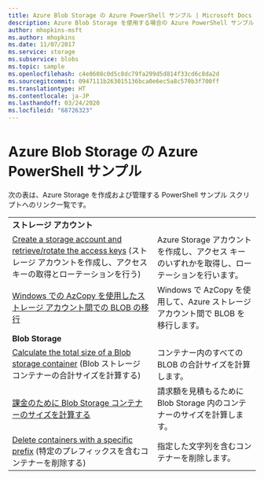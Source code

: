 ```yaml
---
title: Azure Blob Storage の Azure PowerShell サンプル | Microsoft Docs
description: Azure Blob Storage を使用する場合の Azure PowerShell サンプル
author: mhopkins-msft
ms.author: mhopkins
ms.date: 11/07/2017
ms.service: storage
ms.subservice: blobs
ms.topic: sample
ms.openlocfilehash: c4e8608c0d5c8dc79fa299d5d814f33cd6c8da2d
ms.sourcegitcommit: 0947111b263015136bca0e6ec5a8c570b3f700ff
ms.translationtype: HT
ms.contentlocale: ja-JP
ms.lasthandoff: 03/24/2020
ms.locfileid: "68726323"
---
```

# <a name="azure-powershell-samples-for-azure-blob-storage"></a>Azure Blob Storage の Azure PowerShell サンプル

次の表は、Azure Storage を作成および管理する PowerShell サンプル スクリプトへのリンク一覧です。

| | |
|---|---|
|**ストレージ アカウント**||
| [Create a storage account and retrieve/rotate the access keys](../scripts/storage-common-rotate-account-keys-powershell.md?toc=%2fpowershell%2fmodule%2ftoc.json) (ストレージ アカウントを作成し、アクセス キーの取得とローテーションを行う)| Azure Storage アカウントを作成し、アクセス キーのいずれかを取得し、ローテーションを行います。 |
| [Windows での AzCopy を使用したストレージ アカウント間での BLOB の移行](../scripts/storage-common-transfer-between-storage-accounts.md?toc=%2fpowershell%2fmodule%2ftoc.json)| Windows で AzCopy を使用して、Azure ストレージ アカウント間で BLOB を移行します。 |
|**Blob Storage**||
| [Calculate the total size of a Blob storage container](../scripts/storage-blobs-container-calculate-size-powershell.md?toc=%2fpowershell%2fmodule%2ftoc.json) (Blob ストレージ コンテナーの合計サイズを計算する) | コンテナー内のすべての BLOB の合計サイズを計算します。 |
| [課金のために Blob Storage コンテナーのサイズを計算する](../scripts/storage-blobs-container-calculate-billing-size-powershell.md?toc=%2fpowershell%2fmodule%2ftoc.json) | 請求額を見積もるために Blob Storage 内のコンテナーのサイズを計算します。 |
| [Delete containers with a specific prefix](../scripts/storage-blobs-container-delete-by-prefix-powershell.md?toc=%2fpowershell%2fmodule%2ftoc.json) (特定のプレフィックスを含むコンテナーを削除する) | 指定した文字列を含むコンテナーを削除します。 |
